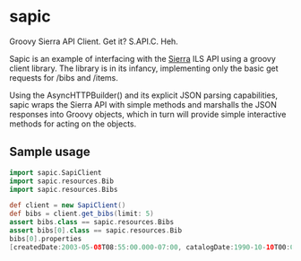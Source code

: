 sapic
=====

Groovy Sierra API Client. Get it? S.API.C. Heh.

Sapic is an example of interfacing with the [Sierra](http://sierra.iii.com/) ILS API using a groovy client library. The library is in its infancy, implementing only the basic get requests for /bibs and /items.

Using the AsyncHTTPBuilder() and its explicit JSON parsing capabilities, sapic wraps the Sierra API with simple methods and marshalls the JSON responses into Groovy objects, which in turn will provide simple interactive methods for acting on the objects.

Sample usage
------------

```groovy
import sapic.SapiClient
import sapic.resources.Bib
import sapic.resources.Bibs

def client = new SapiClient()
def bibs = client.get_bibs(limit: 5)
assert bibs.class == sapic.resources.Bibs
assert bibs[0].class == sapic.resources.Bib
bibs[0].properties
[createdDate:2003-05-08T08:55:00.000-07:00, catalogDate:1990-10-10T00:00:00.000-07:00, orderInfo:null, suppressed:false, title:Hey, what's wrong with this one?, marc:null, varFields:null, id:1000001, fixedFields:null, bibLevel:[value:MONOGRAPH, code:m], publishYear:1969, deleted:false, updatedDate:2009-07-06T08:30:13.000-07:00, lang:null, class:class sapic.resources.Bib, materialType:[value:Book, code:a], country:New York (State), deletedDate:null, author:Wojciechowska, Maia, 1927-]
```